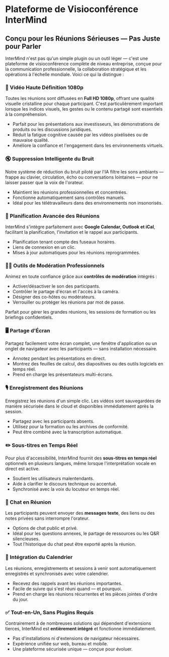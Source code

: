 # Plateforme de Visioconférence InterMind

## Conçu pour les Réunions Sérieuses — Pas Juste pour Parler

InterMind n\'est pas qu\'un simple plugin ou un outil léger — c\'est une plateforme de visioconférence complète de niveau entreprise, conçue pour la communication professionnelle, la collaboration stratégique et les opérations à l\'échelle mondiale. Voici ce qui la distingue :

### 🎥 Vidéo Haute Définition 1080p

Toutes les réunions sont diffusées en **Full HD 1080p**, offrant une qualité visuelle cristalline pour chaque participant. C\'est particulièrement important lorsque les indices visuels, les gestes ou le contenu partagé sont essentiels à la compréhension.

- Parfait pour les présentations aux investisseurs, les démonstrations de produits ou les discussions juridiques.
- Réduit la fatigue cognitive causée par les vidéos pixélisées ou de mauvaise qualité.
- Améliore la confiance et l\'engagement dans les environnements virtuels.

### 🔇 Suppression Intelligente du Bruit

Notre système de réduction du bruit piloté par l\'IA filtre les sons ambiants — frappe au clavier, circulation, écho ou conversations lointaines — pour ne laisser passer que la voix de l\'orateur.

- Maintient les réunions professionnelles et concentrées.
- Fonctionne automatiquement sans contrôles manuels.
- Idéal pour les télétravailleurs dans des environnements non insonorisés.

### 📅 Planification Avancée des Réunions

InterMind s\'intègre parfaitement avec **Google Calendar, Outlook et iCal**, facilitant la planification, l\'invitation et le rappel aux participants.

- Planification tenant compte des fuseaux horaires.
- Liens de connexion en un clic.
- Mises à jour automatiques pour les réunions reprogrammées.

### 🧑‍⚖️ Outils de Modération Professionnels

Animez en toute confiance grâce aux **contrôles de modération** intégrés :

- Activer/désactiver le son des participants.
- Contrôler le partage d\'écran et l\'accès à la caméra.
- Désigner des co-hôtes ou modérateurs.
- Verrouiller ou protéger les réunions par mot de passe.

Parfait pour gérer les grandes réunions, les sessions de formation ou les briefings confidentiels.

### 🖥️ Partage d\'Écran

Partagez facilement votre écran complet, une fenêtre d\'application ou un onglet de navigateur avec les participants — sans installation nécessaire.

- Annotez pendant les présentations en direct.
- Montrez des feuilles de calcul, des diapositives ou des outils logiciels en temps réel.
- Prend en charge les présentateurs multi-écrans.

### 🎙️ Enregistrement des Réunions

Enregistrez les réunions d\'un simple clic. Les vidéos sont sauvegardées de manière sécurisée dans le cloud et disponibles immédiatement après la session.

- Partagez avec les participants absents.
- Utilisez pour la formation ou les archives de conformité.
- Peut être combiné avec la transcription automatique.

### ✏️ Sous-titres en Temps Réel

Pour plus d\'accessibilité, InterMind fournit des **sous-titres en temps réel** optionnels en plusieurs langues, même lorsque l\'interprétation vocale en direct est active.

- Soutient les utilisateurs malentendants.
- Aide à clarifier le discours technique ou accentué.
- Synchronisé avec la voix du locuteur en temps réel.

### 💬 Chat en Réunion

Les participants peuvent envoyer des **messages texte**, des liens ou des notes privées sans interrompre l\'orateur.

- Options de chat public et privé.
- Idéal pour les questions annexes, le partage de ressources ou les Q&R silencieuses.
- Tout l\'historique du chat peut être exporté après la réunion.

### 📆 Intégration du Calendrier

Les réunions, enregistrements et sessions à venir sont automatiquement enregistrés et synchronisés avec votre calendrier.

- Recevez des rappels avant les réunions importantes.
- Facile de suivre qui s\'est réuni quand — et pourquoi.
- Prend en charge les réunions récurrentes et les pièces jointes d\'ordre du jour.

### ✅ Tout-en-Un, Sans Plugins Requis

Contrairement à de nombreuses solutions qui dépendent d\'extensions tierces, InterMind est **entièrement intégré** et fonctionne immédiatement.

- Pas d\'installations ni d\'extensions de navigateur nécessaires.
- Expérience unifiée sur web, bureau et mobile.
- Une plateforme sécurisée unique — conçue pour évoluer.